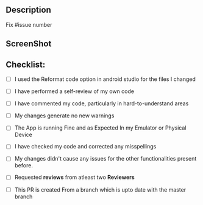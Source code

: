 <!--Give the Title Fixes #(Issue number) (files changed)-->
## Description

Fix #issue number

<!--Please include a summary of the change and which issue is fixed. Please also include relevant motivation and context. List any dependencies that are required for this change.-->
## ScreenShot
<!--Please Include A screenshot If applicable here-->
## Checklist:
<!--Please Insert x inside the square bracket to mark a tick mark-->
- [ ] I used the Reformat code option in android studio for the files I changed
- [ ] I have performed a self-review of my own code
- [ ] I have commented my code, particularly in hard-to-understand areas
- [ ] My changes generate no new warnings
- [ ] The App is running Fine and as Expected In my Emulator or Physical Device
- [ ] I have checked my code and corrected any misspellings
- [ ] My changes didn't cause any issues for the other functionalities present before.
- [ ] Requested **reviews** from atleast two **Reviewers**
- [ ] This PR is created From a branch which is upto date with the master branch
 
